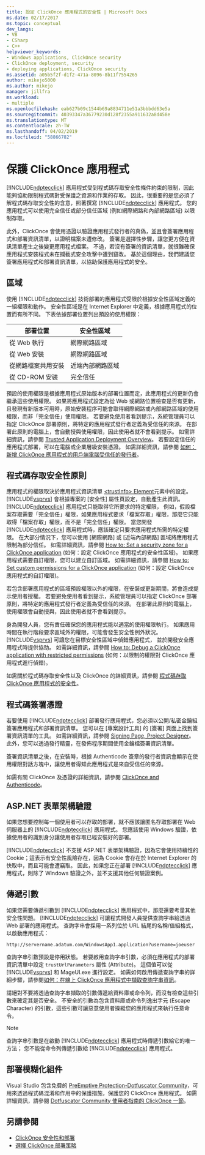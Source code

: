```yaml
---
title: 設定 ClickOnce 應用程式的安全性 | Microsoft Docs
ms.date: 02/17/2017
ms.topic: conceptual
dev_langs:
- VB
- CSharp
- C++
helpviewer_keywords:
- Windows applications, ClickOnce security
- ClickOnce deployment, security
- deploying applications, ClickOnce security
ms.assetid: a05b5f2f-d1f2-471a-8096-8b11f7554265
author: mikejo5000
ms.author: mikejo
manager: jillfra
ms.workload:
- multiple
ms.openlocfilehash: eab627b09c1544b69a8834711e51a3bbbdd63e5a
ms.sourcegitcommit: 40393347a36779230d128f2355a911632a8d458e
ms.translationtype: MT
ms.contentlocale: zh-TW
ms.lasthandoff: 04/02/2019
ms.locfileid: "58866782"
---
```

# <a name="secure-clickonce-applications"></a>保護 ClickOnce 應用程式
[!INCLUDE[ndptecclick](../deployment/includes/ndptecclick_md.md)] 應用程式受到程式碼存取安全性條件約束的限制，因此能夠協助限制程式碼對受保護之資源和作業的存取。 因此，很重要的是您必須了解程式碼存取安全性的含意，照著撰寫 [!INCLUDE[ndptecclick](../deployment/includes/ndptecclick_md.md)] 應用程式。 您的應用程式可以使用完全信任或部分信任區域 (例如網際網路和內部網路區域) 以限制存取。

 此外，ClickOnce 會使用憑證以驗證應用程式發行者的真偽，並且會簽署應用程式和部署資訊清單，以證明檔案未遭修改。 簽署是選擇性步驟，讓您更方便在資訊清單產生之後變更應用程式檔案。 不過，若沒有簽署的資訊清單，就很難確保應用程式安裝程式未在攔截式安全攻擊中遭到竄改。 基於這個理由，我們建議您簽署應用程式和部署資訊清單，以協助保護應用程式的安全。

## <a name="zones"></a>區域
 使用 [!INCLUDE[ndptecclick](../deployment/includes/ndptecclick_md.md)] 技術部署的應用程式受限於根據安全性區域定義的一組權限和動作。 安全性區域是在 Internet Explorer 中定義，根據應用程式的位置而有所不同。 下表依據部署位置列出預設的使用權限：

|部署位置|安全性區域|
|-------------------------|-------------------|
|從 Web 執行|網際網路區域|
|從 Web 安裝|網際網路區域|
|從網路檔案共用安裝|近端內部網路區域|
|從 CD-ROM 安裝|完全信任|

 預設的使用權限是根據應用程式原始版本的部署位置而定，此應用程式的更新仍會繼承這些使用權限。 如果將應用程式設定為從 Web 或網路位置檢查是否有更新，且發現有新版本可用時，原始安裝程序可能會取得網際網路或內部網路區域的使用權限，而非「完全信任」使用權限。 若要避免使用者看到提示，系統管理員可以指定 ClickOnce 部署原則，將特定的應用程式發行者定義為受信任的來源。 在部署此原則的電腦上，會自動授與使用權限，因此使用者就不會看到提示。 如需詳細資訊，請參閱 [Trusted Application Deployment Overview](../deployment/trusted-application-deployment-overview.md)。 若要設定信任的應用程式部署，可以在電腦或企業層級安裝憑證。 如需詳細資訊，請參閱 [ 如何： 新增 ClickOnce 應用程式的用戶端電腦受信任的發行者](../deployment/how-to-add-a-trusted-publisher-to-a-client-computer-for-clickonce-applications.md)。

## <a name="code-access-security-policies"></a>程式碼存取安全性原則
 應用程式的權限取決於應用程式資訊清單 [\<trustInfo> Element](../deployment/trustinfo-element-clickonce-application.md)元素中的設定。 [!INCLUDE[vsprvs](../code-quality/includes/vsprvs_md.md)] 會根據專案的 [安全性]  屬性頁設定，自動產生此資訊。 [!INCLUDE[ndptecclick](../deployment/includes/ndptecclick_md.md)] 應用程式只能取得它所要求的特定權限， 例如，假設檔案存取需要「完全信任」權限，如果應用程式要求「檔案存取」權限，那麼它只能取得「檔案存取」權限，而不是「完全信任」權限。 當您開發 [!INCLUDE[ndptecclick](../deployment/includes/ndptecclick_md.md)] 應用程式時，應該確定只要求應用程式所需的特定權限。 在大部分情況下，您可以使用 [網際網路] 或 [近端內部網路] 區域將應用程式限制為部分信任。 如需詳細資訊，請參閱 [How to: Set a security zone for a ClickOnce application](../deployment/how-to-set-a-security-zone-for-a-clickonce-application.md) (如何：設定 ClickOnce 應用程式的安全性區域)。 如果應用程式需要自訂權限，您可以建立自訂區域。 如需詳細資訊，請參閱 [How to: Set custom permissions for a ClickOnce application](../deployment/how-to-set-custom-permissions-for-a-clickonce-application.md) (如何：設定 ClickOnce 應用程式的自訂權限)。

 若包含部署應用程式的區域預設權限以外的權限，在安裝或更新期間，將會造成提示使用者授權。 若要避免使用者看到提示，系統管理員可以指定 ClickOnce 部署原則，將特定的應用程式發行者定義為受信任的來源。 在部署此原則的電腦上，使用權限會自動授與，因此使用者就不會看到提示。

 身為開發人員，您有責任確保您的應用程式能以適當的使用權限執行。 如果應用時間在執行階段要求區域外的權限，可能會發生安全性例外狀況。 [!INCLUDE[vsprvs](../code-quality/includes/vsprvs_md.md)] 可讓您在目標安全性區域中偵錯應用程式， 並於開發安全應用程式時提供協助。 如需詳細資訊，請參閱 [How to: Debug a ClickOnce application with restricted permissions](../deployment/how-to-debug-a-clickonce-application-with-restricted-permissions.md) (如何：以限制的權限對 ClickOnce 應用程式進行偵錯)。

 如需關於程式碼存取安全性以及 ClickOnce 的詳細資訊，請參閱 [程式碼存取 ClickOnce 應用程式的安全性](../deployment/code-access-security-for-clickonce-applications.md)。

## <a name="code-signing-certificates"></a>程式碼簽署憑證
 若要使用 [!INCLUDE[ndptecclick](../deployment/includes/ndptecclick_md.md)] 部署發行應用程式，您必須以公開/私密金鑰組簽署應用程式和部署資訊清單。 您可以在 [專案設計工具]  的 [簽署] 頁面上找到簽署資訊清單的工具。 如需詳細資訊，請參閱 [Signing Page, Project Designer](../ide/reference/signing-page-project-designer.md)。 此外，您可以透過發行精靈，在發佈程序期間使用金鑰檔簽署資訊清單。

 簽署資訊清單之後，在安裝時，根據 Authenticode 簽章的發行者資訊會顯示在使用權限對話方塊中，讓使用者得知此應用程式是來自受信任的來源。

 如需有關 ClickOnce 及憑證的詳細資訊，請參閱 [ClickOnce and Authenticode](../deployment/clickonce-and-authenticode.md)。

## <a name="aspnet-form-based-authentication"></a>ASP.NET 表單架構驗證
 如果您想要控制每一個使用者可以存取的部署，就不應該讓匿名存取部署在 Web 伺服器上的 [!INCLUDE[ndptecclick](../deployment/includes/ndptecclick_md.md)] 應用程式。 您應該使用 Windows 驗證，依據使用者的識別身分讓使用者存取已經安裝好的部署。

 [!INCLUDE[ndptecclick](../deployment/includes/ndptecclick_md.md)] 不支援 ASP.NET 表單架構驗證，因為它會使用持續性的 Cookie；這表示有安全性風險存在，因為 Cookie 會存在於 Internet Explorer 的快取中，而且可能會遭竊取。 因此，如果您正在部署 [!INCLUDE[ndptecclick](../deployment/includes/ndptecclick_md.md)] 應用程式，則除了 Windows 驗證之外，並不支援其他任何驗證案例。

## <a name="pass-arguments"></a>傳遞引數
 如果您需要傳遞引數到 [!INCLUDE[ndptecclick](../deployment/includes/ndptecclick_md.md)] 應用程式中，那麼還要考量其他安全性問題。 [!INCLUDE[ndptecclick](../deployment/includes/ndptecclick_md.md)] 可讓程式開發人員提供查詢字串給透過 Web 部署的應用程式。 查詢字串會採用一系列位於 URL 結尾的名稱/值組格式，以啟動應用程式：

 `http://servername.adatum.com/WindowsApp1.application?username=joeuser`

 查詢字串引數預設是停用狀態。 若要啟用查詢字串引數，必須在應用程式的部署資訊清單中設定 `trustUrlParameters` 屬性 (Attribute)。 這個值可以從 [!INCLUDE[vsprvs](../code-quality/includes/vsprvs_md.md)] 和 MageUI.exe 進行設定。 如需如何啟用傳遞查詢字串的詳細步驟，請參閱[如何：在線上 ClickOnce 應用程式中擷取查詢字串資訊](../deployment/how-to-retrieve-query-string-information-in-an-online-clickonce-application.md)。

 請絕對不要將透過查詢字串擷取的引數傳遞給資料庫或命令列，而沒有檢查這些引數來確定其是否安全。 不安全的引數為包含資料庫或命令列逸出字元 (Escape Character) 的引數，這些引數可讓惡意使用者操縱您的應用程式來執行任意命令。

> [!NOTE]
>  查詢字串引數是在啟動 [!INCLUDE[ndptecclick](../deployment/includes/ndptecclick_md.md)] 應用程式時傳遞引數給它的唯一方法； 您不能從命令列傳遞引數給 [!INCLUDE[ndptecclick](../deployment/includes/ndptecclick_md.md)] 應用程式。

## <a name="deploying-obfuscated-assemblies"></a>部署模糊化組件
 Visual Studio 包含免費的 [PreEmptive Protection-Dotfuscator Community](../ide/dotfuscator/index.md)，可用來透過程式碼混淆和作用中的保護措施，保護您的 ClickOnce 應用程式。  如需詳細資訊，請參閱 [Dotfuscator Community 使用者指南的 ClickOnce 一節](https://www.preemptive.com/dotfuscator/ce/docs/help/5.27/advanced_clickonce.html)。

## <a name="see-also"></a>另請參閱
- [ClickOnce 安全性和部署](../deployment/clickonce-security-and-deployment.md)
- [選擇 ClickOnce 部署策略](../deployment/choosing-a-clickonce-deployment-strategy.md)